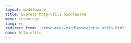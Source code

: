 ```yaml
---
layout: middleware
title: Express http-utils middleware
menu: resources
lang: en
redirect_from: '/resources/middleware/http-utils.html'
name: http-utils
---
```

